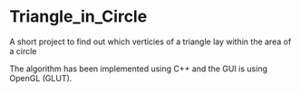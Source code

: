 Triangle_in_Circle
==================

A short project to find out which verticies of a triangle lay within the area of a circle

The algorithm has been implemented using C++ and the GUI is using OpenGL (GLUT).

